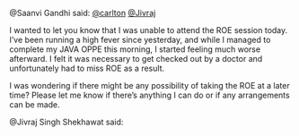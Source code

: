 @Saanvi Gandhi said: [@carlton](/u/carlton) [@Jivraj](/u/jivraj)  

I wanted to let you know that I was unable to attend the ROE session today. I’ve been running a high fever since yesterday, and while I managed to complete my JAVA OPPE this morning, I started feeling much worse afterward. I felt it was necessary to get checked out by a doctor and unfortunately had to miss ROE as a result.


I was wondering if there might be any possibility of taking the ROE at a later time? Please let me know if there’s anything I can do or if any arrangements can be made.


@Jivraj Singh Shekhawat said: 